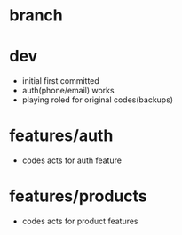 # branch

# dev

- initial first committed
- auth(phone/email) works
- playing roled for original codes(backups)

# features/auth

- codes acts for auth feature

# features/products

- codes acts for product features
